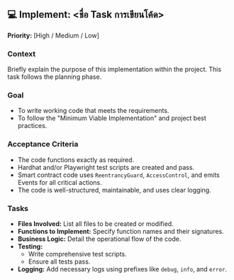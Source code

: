 ## 💻 Implement: <ชื่อ Task การเขียนโค้ด>

**Priority:** [High / Medium / Low]

### **Context**

Briefly explain the purpose of this implementation within the project. This task follows the planning phase.

### **Goal**

- To write working code that meets the requirements.
- To follow the "Minimum Viable Implementation" and project best practices.

### **Acceptance Criteria**

- The code functions exactly as required.
- Hardhat and/or Playwright test scripts are created and pass.
- Smart contract code uses `ReentrancyGuard`, `AccessControl`, and emits Events for all critical actions.
- The code is well-structured, maintainable, and uses clear logging.

### **Tasks**

- **Files Involved:** List all files to be created or modified.
- **Functions to Implement:** Specify function names and their signatures.
- **Business Logic:** Detail the operational flow of the code.
- **Testing:**
  - Write comprehensive test scripts.
  - Ensure all tests pass.
- **Logging:** Add necessary logs using prefixes like `debug`, `info`, and `error`.
